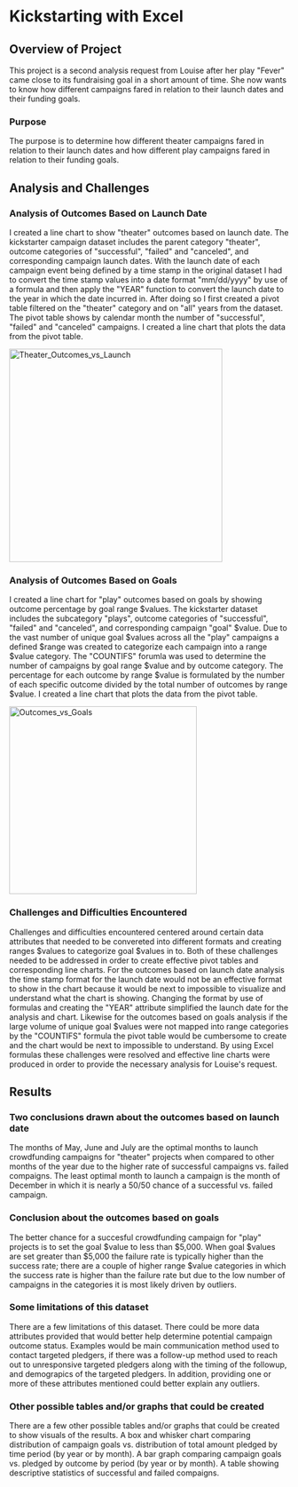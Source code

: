 # Kickstarting with Excel

## Overview of Project
This project is a second analysis request from Louise after her play "Fever" came close to its fundraising goal in a short amount of time.  She now wants to know how different campaigns fared in relation to their launch dates and their funding goals.

### Purpose
The purpose is to determine how different theater campaigns fared in relation to their launch dates and how different play campaigns fared in relation to their funding goals.

## Analysis and Challenges

### Analysis of Outcomes Based on Launch Date
I created a line chart to show "theater" outcomes based on launch date.  The kickstarter campaign dataset includes the parent category "theater", outcome categories of "successful", "failed" and "canceled", and corresponding campaign launch dates.  With the launch date of each campaign event being defined by a time stamp in the original dataset I had to convert the time stamp values into a date format "mm/dd/yyyy" by use of a formula and then apply the "YEAR" function to convert the launch date to the year in which the date incurred in.  After doing so I first created a pivot table filtered on the "theater" category and on "all" years from the dataset.  The pivot table shows by calendar month the number of "successful", "failed" and "canceled" campaigns.  I created a line chart that plots the data from the pivot table.  

<img width="384" alt="Theater_Outcomes_vs_Launch" src="https://user-images.githubusercontent.com/110485380/190267543-b2e7c040-e302-4060-bf88-56ef40ddfbd9.png">

### Analysis of Outcomes Based on Goals
I created a line chart for "play" outcomes based on goals by showing outcome percentage by goal range $values.  The kickstarter dataset includes the subcategory "plays", outcome categories of "successful", "failed" and "canceled", and corresponding campaign "goal" $value.  Due to the vast number of unique goal $values across all the "play" campaigns a defined $range was created to categorize each campaign into a range $value category.  The "COUNTIFS" forumla was used to determine the number of campaigns by goal range $value and by outcome category.  The percentage for each outcome by range $value is formulated by the number of each specific outcome divided by the total number of outcomes by range $value. I created a line chart that plots the data from the pivot table. 

<img width="338" alt="Outcomes_vs_Goals" src="https://user-images.githubusercontent.com/110485380/190267604-dadfeafd-82a1-42c9-9dfe-06d33622e5a3.png">

### Challenges and Difficulties Encountered
Challenges and difficulties encountered centered around certain data attributes that needed to be convereted into different formats and creating ranges $values to categorize goal $values in to.  Both of these challenges needed to be addressed in order to create effective pivot tables and corresponding line charts.  For the outcomes based on launch date analysis the time stamp format for the launch date would not be an effective format to show in the chart because it would be next to impossible to visualize and understand what the chart is showing.  Changing the format by use of formulas and creating the "YEAR" attribute simplified the launch date for the analysis and chart.  Likewise for the outcomes based on goals analysis if the large volume of unique goal $values were not mapped into range categories by the "COUNTIFS" formula the pivot table would be cumbersome to create and the chart would be next to impossible to understand. By using Excel formulas these challenges were resolved and effective line charts were produced in order to provide the necessary analysis for Louise's request.

## Results

### Two conclusions drawn about the outcomes based on launch date
The months of May, June and July are the optimal months to launch crowdfunding campaigns for "theater" projects when compared to other months of the year due to the higher rate of successful campaigns vs. failed compaigns.  The least optimal month to launch a campaign is the month of December in which it is nearly a 50/50 chance of a successful vs. failed campaign.

### Conclusion about the outcomes based on goals
The better chance for a succesful crowdfunding campaign for "play" projects is to set the goal $value to less than $5,000.  When goal $values are set greater than $5,000 the failure rate is typically higher than the success rate; there are a couple of higher range $value categories in which the success rate is higher than the failure rate but due to the low number of campaigns in the categories it is most likely driven by outliers.

### Some limitations of this dataset
There are a few limitations of this dataset.  There could be more data attributes provided that would better help determine potential campaign outcome status.  Examples would be main communication method used to contact targeted pledgers, if there was a follow-up method used to reach out to unresponsive  targeted pledgers along with the timing of the followup, and demograpics of the targeted pledgers.  In addition, providing one or more of these attributes mentioned could better explain any outliers.

### Other possible tables and/or graphs that could be created
There are a few other possible tables and/or graphs that could be created to show visuals of the results.  A box and whisker chart comparing distribution of campaign goals vs. distribution of total amount pledged by time period (by year or by month).  A bar graph comparing campaign goals vs. pledged by outcome by period (by year or by month).  A table showing descriptive statistics of successful and failed compaigns.
